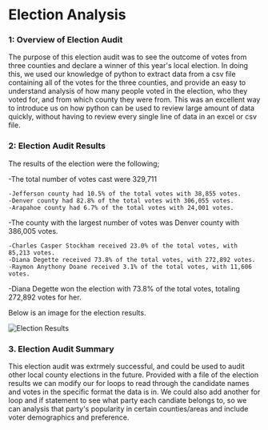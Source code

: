 # Election Analysis

### 1: Overview of Election Audit

  The purpose of this election audit was to see the outcome of votes from three counties and declare a winner of this year's local election.
In doing this, we used our knowledge of python to extract data from a csv file containing all of the votes for the three counties, and provide an easy to understand analysis of 
how many people voted in the election, who they voted for, and from which county they were from. This was an excellent way to introduce us on how python can be used to review
large amount of data quickly, without having to review every single line of data in an excel or csv file.

### 2: Election Audit Results
The results of the election were the following;

  -The total number of votes cast were 329,711
  
    -Jefferson county had 10.5% of the total votes with 38,855 votes.
    -Denver county had 82.8% of the total votes with 306,055 votes.
    -Arapahoe county had 6.7% of the total votes with 24,001 votes.
  -The county with the largest number of votes was Denver county with 386,005 votes.
  
  
    -Charles Casper Stockham received 23.0% of the total votes, with 85,213 votes.
    -Diana Degette received 73.8% of the total votes, with 272,892 votes.
    -Raymon Anythony Doane received 3.1% of the total votes, with 11,606 votes.
 -Diana Degette won the election with 73.8% of the total votes, totaling 272,892 votes for her.
 
Below is an image for the election results.
 
 ![Election Results](https://user-images.githubusercontent.com/95730890/149818304-f4c8215e-1ea1-4aae-addb-69e6917a1c1b.PNG)
 
### 3. Election Audit Summary
  This election audit was extrmely successful, and could be used to audit other local county elections in the future. Provided with a file of the election results we can modify our for loops to read through the candidate names and votes in the specific format the data is in. We could also add another for loop and if statement to see what party each candiate belongs to, so we can analysis that party's popularity in certain counties/areas and include voter demographics and preference.

